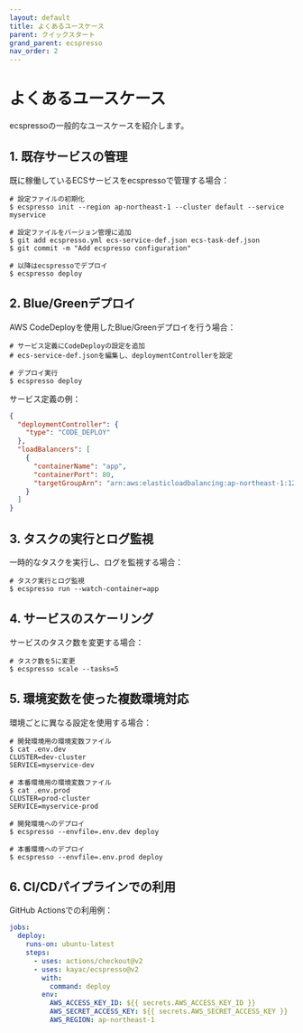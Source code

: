 ```yaml
---
layout: default
title: よくあるユースケース
parent: クイックスタート
grand_parent: ecspresso
nav_order: 2
---
```


# よくあるユースケース

ecspressoの一般的なユースケースを紹介します。

## 1. 既存サービスの管理

既に稼働しているECSサービスをecspressoで管理する場合：

```console
# 設定ファイルの初期化
$ ecspresso init --region ap-northeast-1 --cluster default --service myservice

# 設定ファイルをバージョン管理に追加
$ git add ecspresso.yml ecs-service-def.json ecs-task-def.json
$ git commit -m "Add ecspresso configuration"

# 以降はecspressoでデプロイ
$ ecspresso deploy
```

## 2. Blue/Greenデプロイ

AWS CodeDeployを使用したBlue/Greenデプロイを行う場合：

```console
# サービス定義にCodeDeployの設定を追加
# ecs-service-def.jsonを編集し、deploymentControllerを設定

# デプロイ実行
$ ecspresso deploy
```

サービス定義の例：
```json
{
  "deploymentController": {
    "type": "CODE_DEPLOY"
  },
  "loadBalancers": [
    {
      "containerName": "app",
      "containerPort": 80,
      "targetGroupArn": "arn:aws:elasticloadbalancing:ap-northeast-1:123456789012:targetgroup/blue/1234567890123456"
    }
  ]
}
```

## 3. タスクの実行とログ監視

一時的なタスクを実行し、ログを監視する場合：

```console
# タスク実行とログ監視
$ ecspresso run --watch-container=app
```

## 4. サービスのスケーリング

サービスのタスク数を変更する場合：

```console
# タスク数を5に変更
$ ecspresso scale --tasks=5
```

## 5. 環境変数を使った複数環境対応

環境ごとに異なる設定を使用する場合：

```console
# 開発環境用の環境変数ファイル
$ cat .env.dev
CLUSTER=dev-cluster
SERVICE=myservice-dev

# 本番環境用の環境変数ファイル
$ cat .env.prod
CLUSTER=prod-cluster
SERVICE=myservice-prod

# 開発環境へのデプロイ
$ ecspresso --envfile=.env.dev deploy

# 本番環境へのデプロイ
$ ecspresso --envfile=.env.prod deploy
```

## 6. CI/CDパイプラインでの利用

GitHub Actionsでの利用例：

```yaml
jobs:
  deploy:
    runs-on: ubuntu-latest
    steps:
      - uses: actions/checkout@v2
      - uses: kayac/ecspresso@v2
        with:
          command: deploy
        env:
          AWS_ACCESS_KEY_ID: ${{ secrets.AWS_ACCESS_KEY_ID }}
          AWS_SECRET_ACCESS_KEY: ${{ secrets.AWS_SECRET_ACCESS_KEY }}
          AWS_REGION: ap-northeast-1
```
